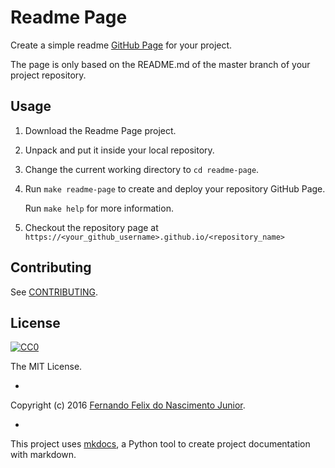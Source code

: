 # Readme Page

Create a simple readme [GitHub Page](https://help.github.com/articles/creating-project-pages-manually) for your project.

The page is only based on the README.md of the master branch of your project repository.

## Usage

1. Download the Readme Page project.

2. Unpack and put it inside your local repository.

4. Change the current working directory to `cd readme-page`.

3. Run `make readme-page` to create and deploy your repository GitHub Page.

    Run `make help` for more information.

4. Checkout the repository page at `https://<your_github_username>.github.io/<repository_name>`

## Contributing

See [CONTRIBUTING](/CONTRIBUTING.md).

## License

[![CC0](https://i.creativecommons.org/l/by-nc-sa/4.0/88x31.png)](https://creativecommons.org/licenses/by-nc-sa/4.0/)

The MIT License.

-

Copyright (c) 2016 [Fernando Felix do Nascimento Junior](https://github.com/fernandojunior/).

-

This project uses [mkdocs](http://mkdocs.github.io/mkdocs-bootstrap/), a Python tool to create project documentation with markdown.
